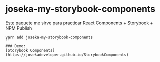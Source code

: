 # joseka-my-storybook-components


Este paquete me sirve para practicar React Components + Storybook + NPM Publish

```
yarn add joseka-my-storybook-components
``
### Demo:
[Storybook Components] (https://josekadeveloper.github.io/StorybookComponents)